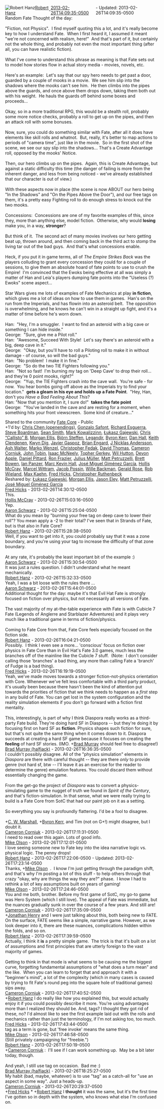 <div style="margin-bottom:1em;"><div style="display:flex; align-items:center"><span itemprop="author" itemscope itemtype="http://schema.org/Person"><img class="author-photo" src="https://lh3.googleusercontent.com/a-/AAuE7mD3yvwFIxBUrNsdiEci6E-MIo7ApWFQqtHt10Ja=s64-c" alt="Robert Hanz" itemprop="image"><a href="https://plus.google.com/+RobertHanz" target="_blank" class="author" itemprop="url"><span itemprop="name">Robert Hanz</span></a></span> - <a target="_blank" href="https://plus.google.com/+RobertHanz/posts/1x8MtdJRWH9"><span itemprop="dateCreated">2013-02-26T14:09:35-0500</span></a><span> - Updated: <span itemprop="dateModified">2013-02-26T14:09:35-0500</span></span></div><div class="main-content"><span itemprop="text">Random Fate Thought of the day:<br><br>&quot;Fiction, not Physics&quot;.  I find myself quoting this a lot, and it&#39;s really become key to how I understand Fate.  When I first heard it, I assumed it meant &quot;we&#39;re not concerned with realism, here!&quot;  And that&#39;s part of it, but certainly not the whole thing, and probably not even the most important thing (after all, you can have realistic fiction).<br><br>What I&#39;ve come to understand this phrase as meaning is that Fate sets out to model how stories flow in actual story media - movies, novels, etc.<br><br>Here&#39;s an example:  Let&#39;s say that our spy hero needs to get past a door, guarded by a couple of mooks in a movie.  We see him slip into the shadows where the mooks can&#39;t see him.  He then climbs into the pipes above the guards, and once above them drops down, taking them both out with his weight.  He hauls the guards off behind some boxes and proceeds...<br><br>Okay, so in a more traditional RPG, this would be a stealth roll, probably some more notice checks, probably a roll to get up on the pipes, and then an attack roll with some bonuses.<br><br>Now, sure, you could do something similar with Fate, after all it does have elements like skill rolls and whatnot.  But, really, it&#39;s better to map actions to periods of &quot;camera time&quot;, just like in the movie.  So in the first shot of the scene, we see our spy slip into the shadows... That&#39;s a Create Advantage roll, opposed by the mooks&#39; Notice.<br><br>Then, our hero climbs up on the pipes.  Again, this is Create Advantage, but against a static difficulty this time (the danger of failing is more from the inherent danger, and less from being noticed - we&#39;ve already established that our character is out of view.)<br><br>With these aspects now in place (the scene is now ABOUT our hero being &quot;In the Shadows&quot; and &quot;On the Pipes Above the Door&quot;), and our free tags on them, it&#39;s a pretty easy Fighting roll to do enough stress to knock out the two mooks.<br><br>Concessions:  Concessions are one of my favorite examples of this, since they, more than anything else, model fiction.  Otherwise, why would <b>losing</b> make you, in a way, <b>stronger</b>?<br><br>But think of it.  The second act of many movies involves our hero getting beat up, thrown around, and then coming back in the third act to stomp the living tar out of the bad guys.  And that&#39;s what concessions enable.<br><br>Heck, if you put it in game terms, all of <i>The Empire Strikes Back</i> was the players colluding to grant every concession they could for a couple of sessions, to give them an absolute hoard of fate points to use to crush the Empire!  I&#39;m convinced that the Ewoks being effective at all was simply a matter of Han and Leia&#39;s players dumping fate points into the &quot;Useless (?) Ewoks&quot; scene aspect...<br><br>Star Wars gives me lots of examples of Fate Mechanics at play <b>in fiction</b>, which gives me a lot of ideas on how to use them in games.  Han&#39;s on the run from the Imperials, and has flowin into an asteroid belt.  The opposition is overwhelming, and he knows he can&#39;t win in a straight up fight, and it&#39;s a matter of time before he&#39;s worn down.<br><br>Han:  &quot;Hey, I&#39;m a smuggler.  I want to find an asteroid with a big cave or something I can hide inside.&quot;<br>George:  &quot;Sure, give me a Pilot roll.&quot;<br>Han:  &quot;Awesome, Succeed With Style!  Let&#39;s say there&#39;s an asteroid with a big, deep cave in it.&quot;<br>George:  &quot;Okay, but you&#39;ll have to roll a Piloting roll to make it in without damage - of course, so will the bad guys.&quot;<br>Han:  &quot;No problem!  I make it in fine.&quot;<br>George:  &quot;So do the two TIE Fighters following you.&quot;<br>Han:  &quot;Not so fast!  I&#39;m burning my tag on &#39;Deep Cave&#39; to drop their roll... and they&#39;re 0 point mooks, right?&quot;<br>George:  &quot;Yup, the TIE Fighters crash into the cave wall.  You&#39;re safe - for now.  You hear bombs going off above as the Imperials try to find your location.&quot;  <b>gets a gleam in his eye and holds up a Fate Point</b>.  &quot;Hey, Han, don&#39;t you <i>Have a Bad Feeling About This</i>?<br>Han: &quot;Now that you mention it, I sure do!&quot;  <b>takes the fate point</b><br>George:  &quot;You&#39;ve landed in the cave and are resting for a moment, when something hits your front viewscreen.  Some kind of creature...&quot;</span></div></div><span itemprop="audience"><div class="visibility">Shared to the community <a href="https://plus.google.com/communities/117231873544673522940">Fate Core</a> - Public</div></span><div class="post-activity"><div class="plus-oners">+1'd by: <a href="https://plus.google.com/108897064374748411985">Chris Chen (openendings)</a>, <a href="https://plus.google.com/105113471679195567464">Gonzalo Safont</a>, <a href="https://plus.google.com/101429372537019775170">Richard Esguerra</a>, <a href="https://plus.google.com/+SteveBoardman">Steve Boardman</a>, <a href="https://plus.google.com/+SeanSmithPit">Sean Smith</a>, <a href="https://plus.google.com/116368617254549940475">Mark Kowalizzinn</a>, <a href="https://plus.google.com/110101057732293802384">Łukasz Gajewski</a>, <a href="https://plus.google.com/118416878530582647978">Chris “Callisto” B</a>, <a href="https://plus.google.com/118083026924425156313">Morgan Ellis</a>, <a href="https://plus.google.com/116118777360024444729">Björn Steffen</a>, <a href="https://plus.google.com/112336789079887062468">Legandir</a>, <a href="https://plus.google.com/103879255813091377399">Byron Kerr</a>, <a href="https://plus.google.com/+DanHall">Dan Hall</a>, <a href="https://plus.google.com/+KeithClendenen">Keith Clendenen</a>, <a href="https://plus.google.com/112815967042703255906">Kwyn Dig</a>, <a href="https://plus.google.com/+JavierGaspoz">Javier Gaspoz</a>, <a href="https://plus.google.com/104201444799582496588">Brian Engard</a>, <a href="https://plus.google.com/+JNicklasAndersson">J Nicklas Andersson</a>, <a href="https://plus.google.com/+AshWalter">Ash Walter</a>, <a href="https://plus.google.com/+markowenzel">Marko Wenzel</a>, <a href="https://plus.google.com/+ChristopherFedak">Christopher Fedak</a>, <a href="https://plus.google.com/103023393131901177911">David Thomas</a>, <a href="https://plus.google.com/+CameronCorniuk">Cameron Corniuk</a>, <a href="https://plus.google.com/111600373326287928789">John Tobin</a>, <a href="https://plus.google.com/109373606931615667696">Isaac McNeely</a>, <a href="https://plus.google.com/+TopherGerkey">Topher Gerkey</a>, <a href="https://plus.google.com/+WilHutton">Wil Hutton</a>, <a href="https://plus.google.com/+DevonApple">Devon Apple</a>, <a href="https://plus.google.com/117650558995970424161">Daniel Pittard</a>, <a href="https://plus.google.com/+RonFrazier">Ron Frazier</a>, <a href="https://plus.google.com/+JuliusMüller">Julius Müller</a>, <a href="https://plus.google.com/+MattPetruzzelli">Matt Petruzzelli</a>, <a href="https://plus.google.com/115484991119248632805">Brett Bowen</a>, <a href="https://plus.google.com/+IanPanzer">Ian Panzer</a>, <a href="https://plus.google.com/+MarcKevinHall">Marc Kevin Hall</a>, <a href="https://plus.google.com/101955328067707435444">José Miguel Giménez García</a>, <a href="https://plus.google.com/114849231483871582524">Hollis McCray</a>, <a href="https://plus.google.com/102016876889735912805">Marcel Wittram</a>, <a href="https://plus.google.com/+JacobPoss">Jacob Possin</a>, <a href="https://plus.google.com/+WilleBackman">Wille Backman</a>, <a href="https://plus.google.com/104778703342814527599">Gerald Rose</a>, <a href="https://plus.google.com/114676706823531371548">Rob Wieland</a>, <a href="https://plus.google.com/+MaxKaehn">Max Kaehn</a>, <a href="https://plus.google.com/+FredHicks">Fred Hicks</a>, <a href="https://plus.google.com/+ChristopherRuthenbeck">Christopher Ruthenbeck</a></div><div class="resharers">Reshared by: <a href="https://plus.google.com/110101057732293802384">Łukasz Gajewski</a>, <a href="https://plus.google.com/118083026924425156313">Morgan Ellis</a>, <a href="https://plus.google.com/+JasonEley">Jason Eley</a>, <a href="https://plus.google.com/+MattPetruzzelli">Matt Petruzzelli</a>, <a href="https://plus.google.com/101955328067707435444">José Miguel Giménez García</a></div></div><meta itemprop="commentCount" content="22"><div class="comments"><div class="comment" itemprop="comment" itemscope itemtype="http://schema.org/Comment"><span itemprop="author" itemscope itemtype="http://schema.org/Person"><a target="_blank" href="https://plus.google.com/+FredHicks" class="author" itemprop="url"><span itemprop="name">Fred Hicks</span></a></span><span class="time"> - <span itemprop="dateCreated">2013-02-26T14:30:12-0500</span></span><div class="comment-content" itemprop="text">This.</div></div><div class="comment" itemprop="comment" itemscope itemtype="http://schema.org/Comment"><span itemprop="author" itemscope itemtype="http://schema.org/Person"><a target="_blank" href="https://plus.google.com/114849231483871582524" class="author" itemprop="url"><span itemprop="name">Hollis McCray</span></a></span><span class="time"> - <span itemprop="dateCreated">2013-02-26T15:03:16-0500</span></span><div class="comment-content" itemprop="text">Yep.</div></div><div class="comment" itemprop="comment" itemscope itemtype="http://schema.org/Comment"><span itemprop="author" itemscope itemtype="http://schema.org/Person"><a target="_blank" href="https://plus.google.com/115588014513224643265" class="author" itemprop="url"><span itemprop="name">Aaron Schwarz</span></a></span><span class="time"> - <span itemprop="dateCreated">2013-02-26T15:25:04-0500</span></span><div class="comment-content" itemprop="text">What do you mean by &quot;burning your free tag on deep cave to lower their roll&quot;?  You mean apply a -2 to their total?  I&#39;ve seen that in Strands of Fate, but is that also in Fate Core?</div></div><div class="comment" itemprop="comment" itemscope itemtype="http://schema.org/Comment"><span itemprop="author" itemscope itemtype="http://schema.org/Person"><a target="_blank" href="https://plus.google.com/+RobertHanz" class="author" itemprop="url"><span itemprop="name">Robert Hanz</span></a></span><span class="time"> - <span itemprop="dateCreated">2013-02-26T15:28:38-0500</span></span><div class="comment-content" itemprop="text">Well, if you want to get into it, you could probably say that it was a zone boundary, and you&#39;re using your tag to increase the difficulty of that zone boundary.<br><br>At any rate, it&#39;s probably the least important bit of the example :)</div></div><div class="comment" itemprop="comment" itemscope itemtype="http://schema.org/Comment"><span itemprop="author" itemscope itemtype="http://schema.org/Person"><a target="_blank" href="https://plus.google.com/115588014513224643265" class="author" itemprop="url"><span itemprop="name">Aaron Schwarz</span></a></span><span class="time"> - <span itemprop="dateCreated">2013-02-26T15:30:54-0500</span></span><div class="comment-content" itemprop="text">It was just a rules question.  I didn&#39;t understand what he meant mechanically.</div></div><div class="comment" itemprop="comment" itemscope itemtype="http://schema.org/Comment"><span itemprop="author" itemscope itemtype="http://schema.org/Person"><a target="_blank" href="https://plus.google.com/+RobertHanz" class="author" itemprop="url"><span itemprop="name">Robert Hanz</span></a></span><span class="time"> - <span itemprop="dateCreated">2013-02-26T15:32:33-0500</span></span><div class="comment-content" itemprop="text">Yeah, I was a bit loose with the rules there ...</div></div><div class="comment" itemprop="comment" itemscope itemtype="http://schema.org/Comment"><span itemprop="author" itemscope itemtype="http://schema.org/Person"><a target="_blank" href="https://plus.google.com/115588014513224643265" class="author" itemprop="url"><span itemprop="name">Aaron Schwarz</span></a></span><span class="time"> - <span itemprop="dateCreated">2013-02-26T15:44:01-0500</span></span><div class="comment-content" itemprop="text">Additional thought for the day:  maybe it&#39;s that Evil Hat Fate is strongly focused on fiction over physics, but not necessarily all versions of Fate.  <br><br>The vast majority of my at-the-table experience with Fate is with Cubicle 7 Fate (Legends of Anglerre and Starblazer Adventures) and it plays very much like a traditional game in terms of fiction/physics.<br><br>Coming to Fate Core from that, Fate Core feels especially focused on the fiction side.</div></div><div class="comment" itemprop="comment" itemscope itemtype="http://schema.org/Comment"><span itemprop="author" itemscope itemtype="http://schema.org/Person"><a target="_blank" href="https://plus.google.com/+RobertHanz" class="author" itemprop="url"><span itemprop="name">Robert Hanz</span></a></span><span class="time"> - <span itemprop="dateCreated">2013-02-26T16:04:21-0500</span></span><div class="comment-content" itemprop="text">Possibly.  I think I even see a more... &#39;conscious&#39; focus on fiction over physics in Fate Core than in Evil Hat&#39;s Fate 3.0 games, much less the branches off of the mainline like the Cubicle 7 stuff.  (Note:  I don&#39;t consider calling those &#39;branches&#39; a bad thing, any more than calling Fate a &#39;branch&#39; of Fudge is a bad thing).</div></div><div class="comment" itemprop="comment" itemscope itemtype="http://schema.org/Comment"><span itemprop="author" itemscope itemtype="http://schema.org/Person"><a target="_blank" href="https://plus.google.com/+FredHicks" class="author" itemprop="url"><span itemprop="name">Fred Hicks</span></a></span><span class="time"> - <span itemprop="dateCreated">2013-02-26T16:19:19-0500</span></span><div class="comment-content" itemprop="text">Yeah, we&#39;ve made moves towards a stronger fiction-not-physics orientation with Core. Whenever we&#39;ve felt less comfortable with a third party product, it&#39;s usually been because there hasn&#39;t been the kind of attention put towards the priorities of fiction that we think needs to happen as a <i>first</i> step in any build of Fate. You can get lost in the system configuration and the reality simulation elements if you don&#39;t go forward with a fiction first mentality.<br><br>This, interestingly, is part of why I think Diaspora really works as a third-party Fate build. They&#39;re doing hard SF in Diaspora -- but they&#39;re doing it by focusing first on hard SF as <b>fiction</b>. Physics shapes such fiction for sure, but that&#39;s not quite the same thing when it comes down to it. Diaspora succeeds at creating a hard SF game because it focuses on creating the <b>feeling</b> of hard SF stories. (IMO. <span class="proflinkWrapper"><span class="proflinkPrefix">+</span><a class="proflink bidi_isolate" href="https://plus.google.com/106477525564841896867" oid="106477525564841896867" >Brad Murray</a></span> should feel free to disagree!)</div></div><div class="comment" itemprop="comment" itemscope itemtype="http://schema.org/Comment"><span itemprop="author" itemscope itemtype="http://schema.org/Person"><a target="_blank" href="https://plus.google.com/+BradMurray" class="author" itemprop="url"><span itemprop="name">Brad Murray (halfjack)</span></a></span><span class="time"> - <span itemprop="dateCreated">2013-02-26T16:36:35-0500</span></span><div class="comment-content" itemprop="text">I couldn&#39;t possibly disagree. All of the &quot;physics simulation&quot; elements in <i>Diaspora</i> are there with careful thought -- they are there <i>only</i> to provide genre (not hard sf, btw -- I&#39;ll leave it as an exercise for the reader to determine the genre) emulation features. You could discard them without essentially changing the game.<br><br>From the get-go the project of <i>Diaspora</i> was to convert a physics-simulating game to the nugget of truth we found in <i>Spirit of the Century</i>, and that&#39;s fiction-simulation. In that sense, what we were really trying to build is a Fate Core from SotC that had our paint job on it as a setting.<br><br>So everything you say is profoundly flattering. I&#39;d be a fool to disagree.<br><br><span class="proflinkWrapper"><span class="proflinkPrefix">+</span><a class="proflink bidi_isolate" href="https://plus.google.com/112479634095405764652" oid="112479634095405764652" >C. W. Marshall</a></span>, <span class="proflinkWrapper"><span class="proflinkPrefix">+</span><a class="proflink bidi_isolate" href="https://plus.google.com/103879255813091377399" oid="103879255813091377399" >Byron Kerr</a></span>, and Tim (not on G+!) might disagree, but I doubt it.</div></div><div class="comment" itemprop="comment" itemscope itemtype="http://schema.org/Comment"><span itemprop="author" itemscope itemtype="http://schema.org/Person"><a target="_blank" href="https://plus.google.com/+CameronCorniuk" class="author" itemprop="url"><span itemprop="name">Cameron Corniuk</span></a></span><span class="time"> - <span itemprop="dateCreated">2013-02-26T17:11:31-0500</span></span><div class="comment-content" itemprop="text">I need to read over this again. Lots of good info.</div></div><div class="comment" itemprop="comment" itemscope itemtype="http://schema.org/Comment"><span itemprop="author" itemscope itemtype="http://schema.org/Person"><a target="_blank" href="https://plus.google.com/107927730023254233247" class="author" itemprop="url"><span itemprop="name">Mike Olson</span></a></span><span class="time"> - <span itemprop="dateCreated">2013-02-26T17:12:01-0500</span></span><div class="comment-content" itemprop="text">I love seeing someone new to Fate key into the idea narrative logic vs. physical logic. The penny drops!</div></div><div class="comment" itemprop="comment" itemscope itemtype="http://schema.org/Comment"><span itemprop="author" itemscope itemtype="http://schema.org/Person"><a target="_blank" href="https://plus.google.com/+RobertHanz" class="author" itemprop="url"><span itemprop="name">Robert Hanz</span></a></span><span class="time"> - <span itemprop="dateCreated">2013-02-26T17:22:06-0500</span></span><span> - Updated: <span itemprop="dateModified">2013-02-26T17:23:14-0500</span></span><div class="comment-content" itemprop="text">Thanks, <span class="proflinkWrapper"><span class="proflinkPrefix">+</span><a class="proflink bidi_isolate" href="https://plus.google.com/107927730023254233247" oid="107927730023254233247" >Mike Olson</a></span>  .  I know I&#39;m just getting through the paradigm shift, and that&#39;s why I&#39;m posting a lot of this stuff - to help others through that crazy &quot;okay, why are things the way they are?&quot; phase.  I know I had to rethink a lot of key assumptions built on years of gaming!</div></div><div class="comment" itemprop="comment" itemscope itemtype="http://schema.org/Comment"><span itemprop="author" itemscope itemtype="http://schema.org/Person"><a target="_blank" href="https://plus.google.com/107927730023254233247" class="author" itemprop="url"><span itemprop="name">Mike Olson</span></a></span><span class="time"> - <span itemprop="dateCreated">2013-02-26T17:24:46-0500</span></span><div class="comment-content" itemprop="text">You and me both, brother. Before my first game of SotC, my go-to game was Hero System (which I still love). The appeal of Fate was immediate, but the nuances gradually sunk in over the course of a few years. And still are!</div></div><div class="comment" itemprop="comment" itemscope itemtype="http://schema.org/Comment"><span itemprop="author" itemscope itemtype="http://schema.org/Person"><a target="_blank" href="https://plus.google.com/+CameronCorniuk" class="author" itemprop="url"><span itemprop="name">Cameron Corniuk</span></a></span><span class="time"> - <span itemprop="dateCreated">2013-02-26T17:35:09-0500</span></span><div class="comment-content" itemprop="text"><span class="proflinkWrapper"><span class="proflinkPrefix">+</span><a class="proflink bidi_isolate" href="https://plus.google.com/106356438763725613551" oid="106356438763725613551" >Jonathan Henry</a></span> and I were just talking about this, both being new to FATE. On the surface, FATE seems like a simple, narrative game. However, as we look deeper into it, there are these nuances, complications hidden within the folds, and so on.</div></div><div class="comment" itemprop="comment" itemscope itemtype="http://schema.org/Comment"><span itemprop="author" itemscope itemtype="http://schema.org/Person"><a target="_blank" href="https://plus.google.com/+RobertHanz" class="author" itemprop="url"><span itemprop="name">Robert Hanz</span></a></span><span class="time"> - <span itemprop="dateCreated">2013-02-26T17:39:59-0500</span></span><div class="comment-content" itemprop="text">Actually, I think it <b>is</b> a pretty simple game.  The trick is that it&#39;s built on a lot of assumptions and first principles that are utterly foreign to the vast majority of games.<br><br>Getting to think in that mode is what seems to be causing me the biggest curve, forgetting fundamental assumptions of &quot;what does a turn mean&quot; and the like.  When you can learn to forget that and approach it with a &quot;beginner&#39;s mind&quot;, a lot of the complexity (which in many cases is caused by trying to fit Fate&#39;s round peg into the square hole of traditional games) sips away.</div></div><div class="comment" itemprop="comment" itemscope itemtype="http://schema.org/Comment"><span itemprop="author" itemscope itemtype="http://schema.org/Person"><a target="_blank" href="https://plus.google.com/+CameronCorniuk" class="author" itemprop="url"><span itemprop="name">Cameron Corniuk</span></a></span><span class="time"> - <span itemprop="dateCreated">2013-02-26T17:40:52-0500</span></span><div class="comment-content" itemprop="text"><span class="proflinkWrapper"><span class="proflinkPrefix">+</span><a class="proflink bidi_isolate" href="https://plus.google.com/108546067488075210468" oid="108546067488075210468" >Robert Hanz</a></span> I do really like how you explained this, but would actually enjoy it if you could possibly describe it more. You&#39;re using advantages more than I realized they should be. And, tags? I thought they got rid of these, no? I&#39;d almost like to see the first example laid out with the rolls and mechanics rather than just the terminology, if I&#39;m not asking too, too much.</div></div><div class="comment" itemprop="comment" itemscope itemtype="http://schema.org/Comment"><span itemprop="author" itemscope itemtype="http://schema.org/Person"><a target="_blank" href="https://plus.google.com/+FredHicks" class="author" itemprop="url"><span itemprop="name">Fred Hicks</span></a></span><span class="time"> - <span itemprop="dateCreated">2013-02-26T17:43:44-0500</span></span><div class="comment-content" itemprop="text">tag as a term is gone, but &#39;free invoke&#39; means the same thing.</div></div><div class="comment" itemprop="comment" itemscope itemtype="http://schema.org/Comment"><span itemprop="author" itemscope itemtype="http://schema.org/Person"><a target="_blank" href="https://plus.google.com/107927730023254233247" class="author" itemprop="url"><span itemprop="name">Mike Olson</span></a></span><span class="time"> - <span itemprop="dateCreated">2013-02-26T17:46:58-0500</span></span><div class="comment-content" itemprop="text">(Still privately campaigning for &quot;freebie.&quot;)</div></div><div class="comment" itemprop="comment" itemscope itemtype="http://schema.org/Comment"><span itemprop="author" itemscope itemtype="http://schema.org/Person"><a target="_blank" href="https://plus.google.com/+RobertHanz" class="author" itemprop="url"><span itemprop="name">Robert Hanz</span></a></span><span class="time"> - <span itemprop="dateCreated">2013-02-26T17:50:19-0500</span></span><div class="comment-content" itemprop="text"><span class="proflinkWrapper"><span class="proflinkPrefix">+</span><a class="proflink bidi_isolate" href="https://plus.google.com/118077910528384239608" oid="118077910528384239608" >Cameron Corniuk</a></span> :  I&#39;ll see if I can work something up.  May be a bit later today, though.<br><br>And yeah, I still use tag on occasion.  Bad me :)</div></div><div class="comment" itemprop="comment" itemscope itemtype="http://schema.org/Comment"><span itemprop="author" itemscope itemtype="http://schema.org/Person"><a target="_blank" href="https://plus.google.com/+BradMurray" class="author" itemprop="url"><span itemprop="name">Brad Murray (halfjack)</span></a></span><span class="time"> - <span itemprop="dateCreated">2013-02-26T18:25:27-0500</span></span><div class="comment-content" itemprop="text">My habit (bad, maybe, whatever) is to use &quot;tag&quot; as a catch-all for &quot;use an aspect in some way&quot;. Just a heads-up.</div></div><div class="comment" itemprop="comment" itemscope itemtype="http://schema.org/Comment"><span itemprop="author" itemscope itemtype="http://schema.org/Person"><a target="_blank" href="https://plus.google.com/+CameronCorniuk" class="author" itemprop="url"><span itemprop="name">Cameron Corniuk</span></a></span><span class="time"> - <span itemprop="dateCreated">2013-02-26T20:29:37-0500</span></span><div class="comment-content" itemprop="text"><span class="proflinkWrapper"><span class="proflinkPrefix">+</span><a class="proflink bidi_isolate" href="https://plus.google.com/105843491826683668595" oid="105843491826683668595" >Fred Hicks</a></span> * <span class="proflinkWrapper"><span class="proflinkPrefix">+</span><a class="proflink bidi_isolate" href="https://plus.google.com/108546067488075210468" oid="108546067488075210468" >Robert Hanz</a></span> I <b>thought</b> it was the same, but it&#39;s the first time I&#39;ve gotten so in depth with the system, who knows what else I&#39;m confused on.</div></div></div></body></html>